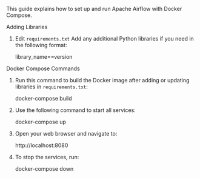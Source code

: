 This guide explains how to set up and run Apache Airflow with Docker Compose.

Adding Libraries

1. Edit `requirements.txt`
   Add any additional Python libraries if you need in the following format:

   library_name==version

Docker Compose Commands

1. Run this command to build the Docker image after adding or updating libraries in `requirements.txt`:

   docker-compose build

2. Use the following command to start all services:

   docker-compose up

3. Open your web browser and navigate to:

   http://localhost:8080

4. To stop the services, run:

   docker-compose down
